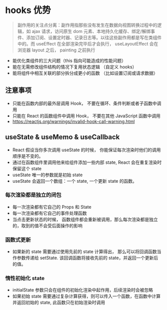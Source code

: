# hooks 优势

> 副作用的关注点分离：副作用指那些没有发生在数据向视图转换过程中的逻辑，如 ajax 请求，访问原生 dom 元素、本地持久化缓存、绑定/解绑事件、添加订阅、设置定时器、记录日志等。以往这些副作用都是写在类组件中的。而 useEffect 在全部渲染完毕后才会执行， useLayoutEffect 会在浏览器 layout 之后， painting 之前执行

- 能优化类组件的三大问题（this 指向可能造成的性能问题）
- 能在无需修改组件结构的情况下复用状态逻辑 （自定义 hooks）
- 能将组件中相互关联的部分拆分成更小的函数 （比如设置订阅或请求数据）

## 注意事项

- 只能在函数内部的最外层调用 Hook， 不要在循环、条件判断或者子函数中调用
- 只能在 React 的函数组件中调用 Hook， 不要在其他 JavaScript 函数中调用
- <https://reactjs.org/warnings/invalid-hook-call-warning.html>

## useState & useMemo & useCallback

- React 假设当你多次调用 useState 的时候， 你能保证每次渲染时他们的调用顺序是不变的。
- 通过在函数组件里调用他来给组件添加一些内部 state, React 会在重复渲染时保留这个 state
- useState 唯一的参数就是初始 state
- useState 会返回一个数组：一个 state, 一个更新 state 的函数。

### 每次渲染都是独立的闭包

- 每一次渲染都有它自己的 Props 和 State
- 每一次渲染都有它自己的事件处理函数
- 当点击更新状态的时候， 函数组件都会重新被调用，那么每次渲染都是独立的，取到的值不会受后面操作的影响

### 函数式更新

- 如果新的 state 需要通过使用先前的 state 计算得出， 那么可以将回调函数当作参数传递给 setState. 该回调函数将接收先前的 state，并返回一个更新后的值。

### 惰性初始化 state

- initialState 参数只会在组件的初始化渲染中起作用，后续渲染时会被忽略
- 如果初始 state 需要通过复杂计算获得，则可以传入一个函数，在函数中计算并返回初始的 state, 此函数只在初始渲染时调用
